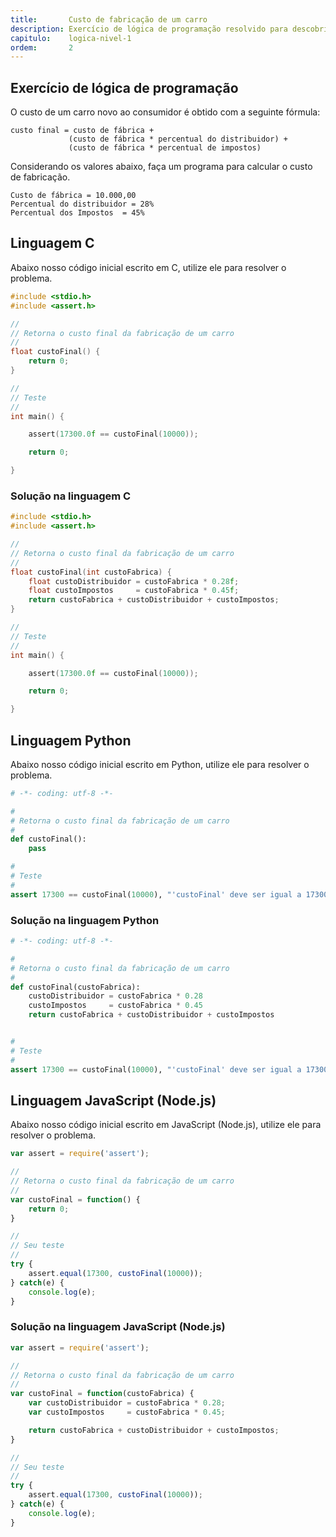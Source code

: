 ```yaml
---
title:       Custo de fabricação de um carro
description: Exercício de lógica de programação resolvido para descobrir o custo final de um carro.
capitulo:    logica-nivel-1
ordem:       2
---
```




Exercício de lógica de programação
---

O custo de um carro novo ao consumidor é obtido com a seguinte fórmula:
  
    custo final = custo de fábrica +
			     (custo de fábrica * percentual do distribuidor) +
			     (custo de fábrica * percentual de impostos)

Considerando os valores abaixo, faça um programa para calcular o custo de fabricação.
 
    Custo de fábrica = 10.000,00
    Percentual do distribuidor = 28%
    Percentual dos Impostos  = 45%





Linguagem C
---

Abaixo nosso código inicial escrito em C, utilize ele para resolver o problema.

```c
#include <stdio.h>
#include <assert.h>

//
// Retorna o custo final da fabricação de um carro
//
float custoFinal() {
    return 0;
}

//
// Teste
//
int main() {

    assert(17300.0f == custoFinal(10000));

    return 0;

}
```

### Solução na linguagem C

```c
#include <stdio.h>
#include <assert.h>

//
// Retorna o custo final da fabricação de um carro
//
float custoFinal(int custoFabrica) {
    float custoDistribuidor = custoFabrica * 0.28f;
    float custoImpostos     = custoFabrica * 0.45f;
    return custoFabrica + custoDistribuidor + custoImpostos;
}

//
// Teste
//
int main() {

    assert(17300.0f == custoFinal(10000));

    return 0;

}
```


Linguagem Python
---

Abaixo nosso código inicial escrito em Python, utilize ele para resolver o problema.

```python
# -*- coding: utf-8 -*-

#
# Retorna o custo final da fabricação de um carro
#
def custoFinal():
    pass

#
# Teste
#
assert 17300 == custoFinal(10000), "'custoFinal' deve ser igual a 17300"
```


### Solução na linguagem Python

```python
# -*- coding: utf-8 -*-

#
# Retorna o custo final da fabricação de um carro
#
def custoFinal(custoFabrica):
    custoDistribuidor = custoFabrica * 0.28
    custoImpostos     = custoFabrica * 0.45
    return custoFabrica + custoDistribuidor + custoImpostos


#
# Teste
#
assert 17300 == custoFinal(10000), "'custoFinal' deve ser igual a 17300"
```



Linguagem JavaScript (Node.js)
---

Abaixo nosso código inicial escrito em JavaScript (Node.js), utilize ele para resolver o problema.


```javascript
var assert = require('assert');

//
// Retorna o custo final da fabricação de um carro
//
var custoFinal = function() {
    return 0;
}

//
// Seu teste
//
try {
    assert.equal(17300, custoFinal(10000));
} catch(e) {
    console.log(e);
}
```


### Solução na linguagem JavaScript (Node.js)


```javascript
var assert = require('assert');

//
// Retorna o custo final da fabricação de um carro
//
var custoFinal = function(custoFabrica) {
    var custoDistribuidor = custoFabrica * 0.28;
    var custoImpostos     = custoFabrica * 0.45;

    return custoFabrica + custoDistribuidor + custoImpostos;
}

//
// Seu teste
//
try {
    assert.equal(17300, custoFinal(10000));
} catch(e) {
    console.log(e);
}
```

